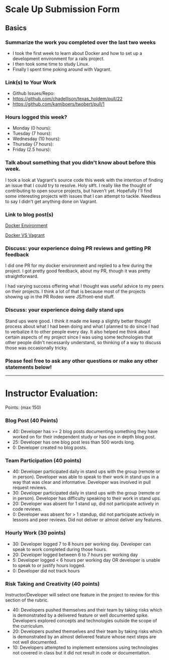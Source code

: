 # Scale Up Submission Form

## Basics

### Summarize the work you completed over the last two weeks

- I took the first week to learn about Docker and how to set up a development environment for a rails project.
- I then took some time to study Linux.
- Finally I spent time poking around with Vagrant.

### Link(s) to Your Work

 - Github Issues/Repo:
  - https://github.com/chadellison/texas_holdem/pull/22
  - https://github.com/kamiboers/twobert/pull/1

### Hours logged this week?

- Monday (0 hours):
- Tuesday (7 hours):
- Wednesday (10 hours):
- Thursday (7 hours):
- Friday (2.5 hours):


### Talk about something that you didn't know about before this week.
I took a look at Vagrant's source code this week with the intention of finding an issue that I could try to resolve.  Holy s#!t. I really like the thought of contributing to open source projects, but haven't yet.  Hopefully I'll find some interesting projects with issues that I can attempt to tackle. Needless to say I didn't get anything done on Vagrant.

### Link to blog post(s)
[Docker Environment](https://medium.com/@drew.t/my-week-with-docker-c8cf0fbbc38a#.pvjxe3pez)

[Docker VS Vagrant](https://medium.com/@drew.t/docker-vs-vagrant-4a0ca87f63d0#.drl4d8owm)

### Discuss: your experience doing PR reviews and getting PR feedback
I did one PR for my docker environment and replied to a few during the project.  I got pretty good feedback, about my PR, though it was pretty straightforward.

I had varying success offering what I thought was useful advice to my peers on their projects.  I think a lot of that is because most of the projects showing up in the PR Rodeo were JS/front-end stuff.

### Discuss: your experience doing daily stand ups
Stand ups were good.  I think it made me keep a slightly better thought process about what I had been doing and what I planned to do since I had to verbalize it to other people every day.  It also helped me think about certain aspects of my project since I was using some technologies that other people didn't necessarily understand, so thinking of a way to discuss those was occasionally tricky.

### Please feel free to ask any other questions or make any other statements below!

-----

# Instructor Evaluation:

Points: (max 150)

### Blog Post (40 Points)  
  * 40: Developer has >= 2 blog posts documenting something they have worked on for their independent study or has one in depth blog post.
  * 25: Developer has one blog post less than 500 words long.
  * 0: Developer created no blog posts.

### Team Participation (40 points)

  * 40: Developer participated daily in stand ups with the group (remote or in person). Developer was able to speak to their work in stand ups in a way that was clear and informative. Developer was involved in pull request reviews.
  * 30: Developer participated daily in stand ups with the group (remote or in person). Developer has difficulty speaking to their work in stand ups.
  * 20: Developer was absent for 1 stand up, did not participate actively in code reviews.
  * 0: Developer was absent for > 1 standup, did not participate actively in lessons and peer reviews. Did not deliver or almost deliver any features.

### Hourly Work (30 points)

  * 30: Developer logged 7 to 8 hours per working day. Developer can speak to work completed during those hours.
  * 20: Developer logged between 6 to 7 hours per working day
  * 5: Developer logged < 6 hours per working day OR developer is unable to speak to or justify hours logged.
  * 0: Developer did not track hours

### Risk Taking and Creativity (40 points)

  Instructor/Developer will select one feature in the project to review for this section of the rubric.

  * 40: Developers pushed themselves and their team by taking risks which is demonstrated by a delivered feature or well documented spike. Developers explored concepts and technologies outside the scope of the curriculum.
  * 20: Developers pushed themselves and their team by taking risks which is demonstrated by an almost delivered feature whose next steps are not well documented.
  * 10: Developers attempted to implement extensions using technologies not covered in class but it did not result in code or documentation.
